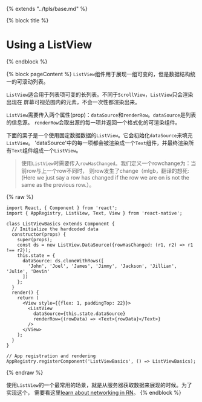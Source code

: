 {% extends "../tpls/base.md" %}

{% block title %}
# Using a ListView
{% endblock %}

{% block pageContent %}
`ListView`组件用于展现一组可变的，但是数据结构统一的可滚动列表。

`ListView`适合用于列表项可变的长列表。不同于`ScrollView`，`ListView`只会渲染出现在
屏幕可视范围内的元素，不会一次性都渲染出来。

`ListView`需要传入两个属性(prop)：`dataSource`和`renderRow`。`dataSource`是列表的信息源。
`renderRow`会取出源的每一项并返回一个格式化的可渲染组件。

下面的栗子是一个使用固定数据数据的`ListView`。它会初始化`dataSource`来填充`ListView`。
'dataSource'中的每一项都会被渲染成一个`Text`组件，并最终渲染所有`Text`组件组成一个`ListView`。

> 使用`ListView`时需要传入`rowHasChanged`。我们定义一个rowchange为：当前row与上一个row不同时，
> 则row发生了change（mlgb，翻译的想死:(Here we just say a row has changed if the row we are on is not the same as the previous row.）。

{% raw %}
```
import React, { Component } from 'react';
import { AppRegistry, ListView, Text, View } from 'react-native';

class ListViewBasics extends Component {
  // Initialize the hardcoded data
  constructor(props) {
    super(props);
    const ds = new ListView.DataSource({rowHasChanged: (r1, r2) => r1 !== r2});
    this.state = {
      dataSource: ds.cloneWithRows([
        'John', 'Joel', 'James', 'Jimmy', 'Jackson', 'Jillian', 'Julie', 'Devin'
      ])
    };
  }
  render() {
    return (
      <View style={{flex: 1, paddingTop: 22}}>
        <ListView
          dataSource={this.state.dataSource}
          renderRow={(rowData) => <Text>{rowData}</Text>}
        />
      </View>
    );
  }
}

// App registration and rendering
AppRegistry.registerComponent('ListViewBasics', () => ListViewBasics);
```
{% endraw %}

使用`ListView`的一个最常用的场景，就是从服务器获取数据来展现的时候。为了实现这个，
需要看这里[learn about networking in RN](networking.md)。
{% endblock %}